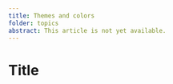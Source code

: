 ```yaml
---
title: Themes and colors
folder: topics
abstract: This article is not yet available.
---
```


# Title

